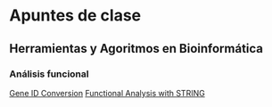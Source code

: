 # Apuntes de clase
## Herramientas y Agoritmos en Bioinformática 
### Análisis funcional
[Gene ID Conversion](https://amoyag.github.io/GeneID_Conversion)
[Functional Analysis with STRING](https://github.com/amoyag/amoyag.github.io/blob/main/funct_anal-stringdb.ipynb)

